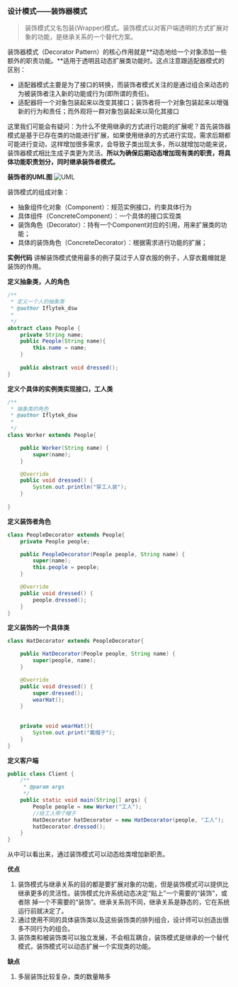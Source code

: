 ### 设计模式——装饰器模式
>装饰模式又名包装(Wrapper)模式。装饰模式以对客户端透明的方式扩展对象的功能，是继承关系的一个替代方案。

装饰器模式（Decorator Pattern）的核心作用就是**动态地给一个对象添加一些额外的职责功能。**适用于透明且动态扩展类功能时。这点注意跟适配器模式的区别：
- 适配器模式主要是为了接口的转换，而装饰者模式关注的是通过组合来动态的为被装饰者注入新的功能或行为(即所谓的责任)。
- 适配器将一个对象包装起来以改变其接口；装饰者将一个对象包装起来以增强新的行为和责任；而外观将一群对象包装起来以简化其接口

这里我们可能会有疑问：为什么不使用继承的方式进行功能的扩展呢？首先装饰器模式是基于已存在类的功能进行扩展，如果使用继承的方式进行实现，需求后期都可能进行变动，这样增加很多需求，会导致子类出现太多，所以就增加功能来说，装饰器模式相比生成子类更为灵活。**所以为确保后期动态增加现有类的职责，将具体功能职责划分，同时继承装饰者模式。**

**装饰者的UML图**
![UML](https://github.com/dengshiwei/work-summary/blob/master/work-blog/Java%E5%9F%BA%E7%A1%80%E7%9F%A5%E8%AF%86/%E8%AE%BE%E8%AE%A1%E6%A8%A1%E5%BC%8F/%E8%A3%85%E9%A5%B0%E8%80%85%E6%A8%A1%E5%BC%8F/%E8%A3%85%E9%A5%B0%E8%80%85%E6%A8%A1%E5%BC%8F.png)

装饰模式的组成对象：
- 抽象组件化对象（Component）：规范实例接口，约束具体行为
- 具体组件（ConcreteComponent）：一个具体的接口实现类
- 装饰角色（Decorator）：持有一个Component对应的引用，用来扩展类的功能；
- 具体的装饰角色（ConcreteDecorator）：根据需求进行功能的扩展；

**实例代码**
讲解装饰模式使用最多的例子莫过于人穿衣服的例子，人穿衣戴帽就是装饰的作用。

**定义抽象类，人的角色**
```java
/**
 * 定义一个人的抽象类
 * @author Iflytek_dsw
 *
 */
abstract class People {
	private String name;
	public People(String name){
		this.name = name;
	}
	
	public abstract void dressed();
}
```

**定义个具体的实例类实现接口，工人类**
```java
/**
 * 抽象类的角色 
 * @author Iflytek_dsw
 *
 */
class Worker extends People{

	public Worker(String name) {
		super(name);
	}

	@Override
	public void dressed() {
		System.out.println("穿工人装");
	}
	
}
```
**定义装饰者角色**
```java
class PeopleDecorator extends People{
	private People people;

	public PeopleDecorator(People people, String name) {
		super(name);
		this.people = people;
	}

	@Override
	public void dressed() {
		people.dressed();
	}
}
```

**定义装饰的一个具体类**
```java
class HatDecorator extends PeopleDecorator{

	public HatDecorator(People people, String name) {
		super(people, name);
	}

	@Override
	public void dressed() {
		super.dressed();
		wearHat();
	}
	
	
	private void wearHat(){
		System.out.print("戴帽子");
	}
}
```

**定义客户端**
```java
public class Client {
	/**
	 * @param args
	 */
	public static void main(String[] args) {
		People people = new Worker("工人");
		//给工人带个帽子
		HatDecorator hatDecorator = new HatDecorator(people, "工人");
		hatDecorator.dressed();
	}
}
```
从中可以看出来，通过装饰模式可以动态给类增加新职责。

**优点**

1. 装饰模式与继承关系的目的都是要扩展对象的功能，但是装饰模式可以提供比继承更多的灵活性。装饰模式允许系统动态决定“贴上”一个需要的“装饰”，或者除          掉一个不需要的“装饰”。继承关系则不同，继承关系是静态的，它在系统运行前就决定了。
2. 通过使用不同的具体装饰类以及这些装饰类的排列组合，设计师可以创造出很多不同行为的组合。
3. 装饰类和被装饰类可以独立发展，不会相互耦合，装饰模式是继承的一个替代模式，装饰模式可以动态扩展一个实现类的功能。

**缺点**

1. 多层装饰比较复杂，类的数量略多

